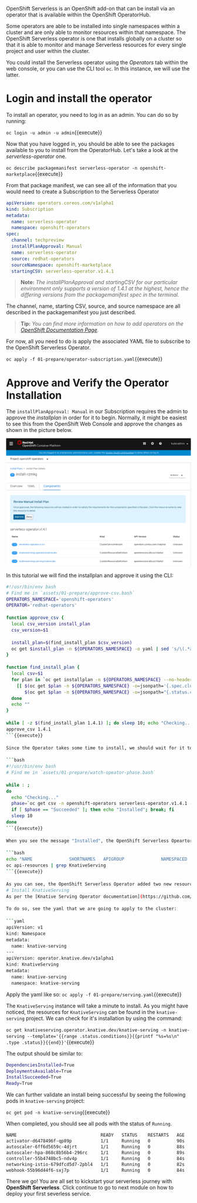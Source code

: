 OpenShift Serverless is an OpenShift add-on that can be install via an operator that is available within the OpenShift OperatorHub.

Some operators are able to be installed into single namespaces within a cluster and are only able to monitor resources within that namespace.  The OpenShift Serverless operator is one that installs globally on a cluster so that it is able to monitor and manage Serverless resources for every single project and user within the cluster.

You could install the Serverless operator using the *Operators* tab within the web console, or you can use the CLI tool `oc`.  In this instance, we will use the latter.

# Login and install the operator
To install an operator, you need to log in as an admin.  You can do so by running:

`oc login -u admin -u admin`{{execute}}

Now that you have logged in, you should be able to see the packages available to you to install from the OperatorHub.  Let's take a look at the *serverless-operator* one.

`oc describe packagemanifest serverless-operator -n openshift-marketplace`{{execute}}

From that package manifest, we can see all of the information that you would need to create a Subscription to the Serverless Operator

```yaml
apiVersion: operators.coreos.com/v1alpha1
kind: Subscription
metadata:
  name: serverless-operator
  namespace: openshift-operators
spec:
  channel: techpreview
  installPlanApproval: Manual
  name: serverless-operator
  source: redhat-operators
  sourceNamespace: openshift-marketplace
  startingCSV: serverless-operator.v1.4.1
```

> **Note:** *The installPlanApproval and startingCSV for our particular environment only supports a version of 1.4.1 at the highest, hence the differing versions from the packagemanifest spec in the terminal.*

The channel, name, starting CSV, source, and source namespace are all described in the packagemanifest you just described.

> **Tip:** *You can find more information on how to add operators on the [OpenShift Documentation Page](https://docs.openshift.com/container-platform/latest/operators/olm-adding-operators-to-cluster.html).*

For now, all you need to do is apply the associated YAML file to subscribe to the OpenShift Serverless Operator.

`oc apply -f 01-prepare/operator-subscription.yaml`{{execute}}

# Approve and Verify the Operator Installation
The `installPlanApproval: Manual` in our Subscription requires the admin to approve the *installplan* in order for it to begin.  Normally, it might be easiest to see this from the OpenShift Web Console and approve the changes as shown in the picture below.

![installplan](assets/01-prepare/installplan.png "Approve Install Plan")

In this tutorial we will find the installplan and approve it using the CLI:

```bash
#!/usr/bin/env bash
# Find me in `assets/01-prepare/approve-csv.bash`
OPERATORS_NAMESPACE='openshift-operators'
OPERATOR='redhat-operators'

function approve_csv {
  local csv_version install_plan
  csv_version=$1

  install_plan=$(find_install_plan $csv_version)
  oc get $install_plan -n ${OPERATORS_NAMESPACE} -o yaml | sed 's/\(.*approved:\) false/\1 true/' | oc replace -f -
}

function find_install_plan {
  local csv=$1
  for plan in `oc get installplan -n ${OPERATORS_NAMESPACE} --no-headers -o name`; do
    [[ $(oc get $plan -n ${OPERATORS_NAMESPACE} -o=jsonpath='{.spec.clusterServiceVersionNames}' | grep -c $csv) -eq 1 && \
       $(oc get $plan -n ${OPERATORS_NAMESPACE} -o=jsonpath="{.status.catalogSources}" | grep -c $OPERATOR) -eq 1 ]] && echo $plan && return 0
  done
  echo ""
}

while [ -z $(find_install_plan 1.4.1) ]; do sleep 10; echo "Checking..."; done
approve_csv 1.4.1
```{{execute}}

Since the Operator takes some time to install, we should wait for it to complete and continue when done.

```bash
#!/usr/bin/env bash
# Find me in `assets/01-prepare/watch-opeator-phase.bash`

while : ;
do
  echo "Checking..."
  phase=`oc get csv -n openshift-operators serverless-operator.v1.4.1 -o jsonpath='{.status.phase}'`
  if [ $phase == "Succeeded" ]; then echo "Installed"; break; fi
  sleep 10
done
```{{execute}}

When you see the message "Installed", the OpenShift Serverless Opeartor is installed.  We can see the new resources that are available to the cluster by running:

```bash
echo "NAME              SHORTNAMES   APIGROUP              NAMESPACED   KIND"
oc api-resources | grep KnativeServing
```{{execute}}

As you can see, the OpenShift Serverless Operator added two new resources: `operator.knative.dev` and `servings.knative.dev`.  Next, we need to use these resources to install KnativeServing. 
# Install KnativeServing
As per the [Knative Serving Operator documentation](https://github.com/knative/serving-operator#the-knativeserving-custom-resource) You must create a `KnativeServing` object to install Knative Serving using the OpenShift Serverless Operator.

To do so, see the yaml that we are going to apply to the cluster:

```yaml
apiVersion: v1
kind: Namespace
metadata:
  name: knative-serving
---
apiVersion: operator.knative.dev/v1alpha1
kind: KnativeServing
metadata:
  name: knative-serving
  namespace: knative-serving
```

Apply the yaml like so: `oc apply -f 01-prepare/serving.yaml`{{execute}}

The `KnativeServing` instance will take a minute to install.  As you might have noticed, the resources for `KnativeServing` can be found in the `knative-serving` project.  We can check for it's installation by using the command:

`oc get knativeserving.operator.knative.dev/knative-serving -n knative-serving --template='{{range .status.conditions}}{{printf "%s=%s\n" .type .status}}{{end}}'`{{execute}}

The output should be similar to:

```bash
DependenciesInstalled=True
DeploymentsAvailable=True
InstallSucceeded=True
Ready=True
``` 

We can further validate an install being successful by seeing the following pods in `knative-serving` project:

`oc get pod -n knative-serving`{{execute}}

When completed, you should see all pods with the status of `Running`.

```shell
NAME                                READY   STATUS    RESTARTS   AGE
activator-d6478496f-qp89p           1/1     Running   0          90s
autoscaler-6ff6d5659c-4djrt         1/1     Running   0          88s
autoscaler-hpa-868c8b56b4-296rc     1/1     Running   0          89s
controller-55b4748bc5-ndv4p         1/1     Running   0          84s
networking-istio-679dfcd5d7-2pbl4   1/1     Running   0          82s
webhook-55b96d44f6-sxj7p            1/1     Running   0          84s
```

There we go! You are all set to kickstart your serverless journey with **OpenShift Serverless**. Click continue to go to next module on how to deploy your first severless service.
